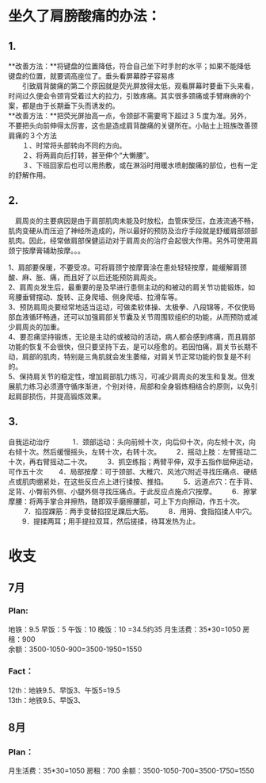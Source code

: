# 坐久了肩膀酸痛的办法：
## 1.
**改善方法：**将键盘的位置降低，符合自己坐下时手肘的水平；如果不能降低键盘的位置，就要调高座位了。垂头看屏幕脖子容易疼  
　　引致肩背酸痛的第二个原因就是荧光屏放得太低，观看屏幕时要垂下头来看，时间过久便会令颈背受着过大的拉力，引致疼痛。其实很多颈痛或手臂麻痹的个案，都是由于长期垂下头而诱发的。  
**改善方法：**把荧光屏抬高一点，令颈部不需要弯下超过３５度为准。另外，不要把头向前伸得太厉害，这也是造成肩背酸痛的关键所在。小贴士上班族改善颈肩痛的３个方法  
　　１、时常将头部转向不同的方向。  
　　２、将两肩向后打转，甚至伸个“大懒腰”。  
　　３、下班回家后也可以用热敷，或在淋浴时用暖水喷射酸痛的部位，也有一定的舒解作用。  
## 2.
　肩周炎的主要病因是由于肩部肌肉未能及时放松，血管床受压，血液流通不畅，肌肉变硬从而压迫了神经所造成的，所以最好的预防及治疗手段就是舒缓肩部颈部肌肉。因此，经常做肩部保健运动对于肩周炎的治疗会起很大作用。另外可使用肩颈宁按摩膏辅助按摩。。。  
 
1、肩部要保暖，不要受凉。可将肩颈宁按摩膏涂在患处轻轻按摩，能缓解肩颈酸、麻、胀、痛，而且好了以后还能预防肩周炎。  
2、肩周炎发生后，最重要的是及早进行患侧主动的和被动的肩关节功能锻炼，如弯腰垂臂摆动、旋转、正身爬墙、侧身爬墙、拉滑车等。  
3、预防肩周炎要经常地适当运动，可做柔软体操、太极拳、八段锦等，不仅使局部血液循环畅通，还可以加强肩部关节囊及关节周围软组织的功能，从而预防或减少肩周炎的加重。  
4、要忍痛坚持锻炼，无论是主动的或被动的活动，病人都会感到疼痛，而且肩部功能的恢复不会很快，但只要坚持下去，是可以痊愈的。若因怕痛，肩关节长期不动，肩部的肌肉，特别是三角肌就会发生萎缩，对肩关节正常功能的恢复是不利的。   
5、保持肩关节的稳定性，增加肩部肌力练习，可减少肩周炎的发生和复发。但发展肌力练习必须遵守循序渐进，个别对待，局部和全身锻炼相结合的原则，以免引起肩部损伤，并提高锻炼效果。
## 3. 
自我运动治疗 　　　1．颈部运动：头向前倾十次，向后仰十次，向左倾十次，向右倾十次。然后缓慢摇头，左转十次，右转十次。 　　2．摇动上肢：左臂摇动二十次，再右臂摇动二十次。 　　3．抓空练指；两臂平伸，双手五指作屈伸运动，可作五十次 　　4．局部按摩：可于颈部、大椎穴、风池穴附近寻找压痛点、硬结点或肌肉绷紧处，在这些反应点上进行揉按、推掐。 　　5．远道点穴：在手背、足背、小臀前外侧、小腿外侧寻找压痛点。于此反应点施点穴按摩。 　　6．擦掌摩腰：将两手掌合并擦热，随即双手磨擦腰部，可上下方向擦动，作五十次。 　　 7．掐捏踝筋：两手变替掐捏足踝后大筋。 　　8．用拇、食指掐揉人中穴。 　　9．提揉两耳；用手提拉双耳，然后搓揉，待耳发热为止。



# 收支
## 7月
### Plan:  
地铁：9.5
早饭：5
午饭：10
晚饭：10
=34.5约35
月生活费：35*30=1050
房租：900  
余额：3500-1050-900=3500-1950=1550  
### Fact：  
12th：地铁9.5、早饭3、午饭5=19.5  
13th：地铁9.5、早饭3、
## 8月
### Plan：  
月生活费：35*30=1050
房租：700
余额：3500-1050-700=3500-1750=1550
